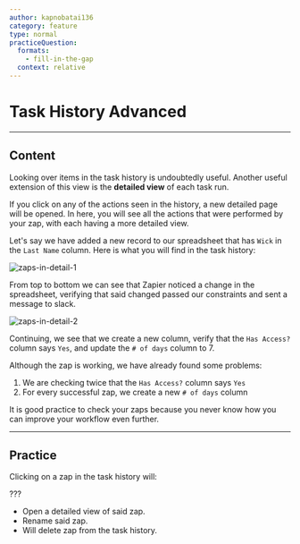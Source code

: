 ```yaml
---
author: kapnobatai136
category: feature
type: normal
practiceQuestion:
  formats:
    - fill-in-the-gap
  context: relative
---
```


# Task History Advanced


---

## Content

Looking over items in the task history is undoubtedly useful. Another useful extension of this view is the **detailed view** of each task run.

If you click on any of the actions seen in the history, a new detailed page will be opened. In here, you will see all the actions that were performed by your zap, with each having a more detailed view. 

Let's say we have added a new record to our spreadsheet that has `Wick` in the `Last Name` column. Here is what you will find in the task history:

![zaps-in-detail-1](https://img.enkipro.com/2175178a26b04235bd28151a49ee7ac5.png)

From top to bottom we can see that Zapier noticed a change in the spreadsheet, verifying that said changed passed our constraints and sent a message to slack.

![zaps-in-detail-2](https://img.enkipro.com/66da753eb36e07f4a3fb66c414dc5d97.png)

Continuing, we see that we create a new column, verify that the `Has Access?` column says `Yes`, and update the `# of days` column to 7.

Although the zap is working, we have already found some problems:

1. We are checking twice that the `Has Access?` column says `Yes`
2. For every successful zap, we create a new `# of days` column

It is good practice to check your zaps because you never know how you can improve your workflow even further.


---

## Practice

Clicking on a zap in the task history will:

???

- Open a detailed view of said zap.
- Rename said zap.
- Will delete zap from the task history.
